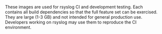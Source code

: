 These images are used for rsyslog CI and development testing. Each contains all
build dependencies so that the full feature set can be exercised. They are
large (1-3 GB) and not intended for general production use. Developers working
on rsyslog may use them to reproduce the CI environment.
